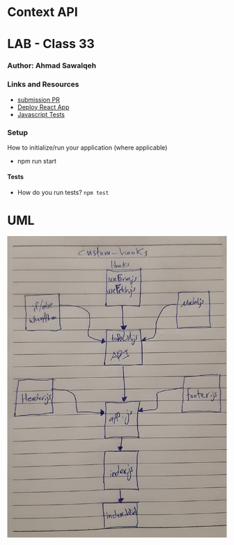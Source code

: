 # Context API

# LAB - Class 33

### Author: Ahmad Sawalqeh

### Links and Resources

- [submission PR](https://github.com/Ahmad-Sawalqeh/react-hooks-api/pull/3)
- [Deploy React App](https://ahmad-sawalqeh.github.io/react-hooks-api/)
- [Javascript Tests](https://github.com/Ahmad-Sawalqeh/react-hooks-api/runs/492482531?check_suite_focus=true)

### Setup
How to initialize/run your application (where applicable)
* npm run start

#### Tests

- How do you run tests?
`npm test`

# UML

![](./assesst/class32.jpeg)
